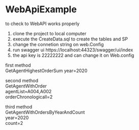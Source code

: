 # WebApiExample

to check to WebAPI  works properly  



1. clone the project to local computer  
2. execute the CreateData.sql to create the tables and SP
3. change the connetion string on web.Config
4. run swagger ui https://localhost:44323/swagger/ui/index
5. the api key is 22222222 and can change it on Web.config


first method  
GetAgentHighestOrderSum   year=2020  
  
second method  
GetAgentWithOrder  
agentList=A004,A002  
orderChronologicall=2  

third method   
GetAgentWithOrdersByYearAndCount  
year=2020  
count=2  

